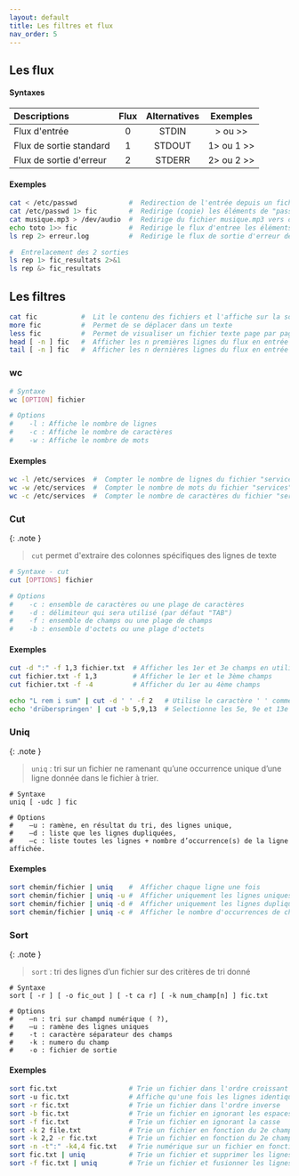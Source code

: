 ```yaml
---
layout: default
title: Les filtres et flux
nav_order: 5
---
```


## Les flux

#### Syntaxes

| Descriptions            | Flux | Alternatives |   Exemples   |
| :---------------------- | :--: | :----------: | :----------: |
| Flux d'entrée           |  0   |    STDIN     |  > ou \>\>   |
| Flux de sortie standard |  1   |    STDOUT    | 1> ou 1 \>\> |
| Flux de sortie d'erreur |  2   |    STDERR    | 2> ou 2 \>\> |

#### Exemples

```bash
cat < /etc/passwd             #  Redirection de l'entrée depuis un fichier
cat /etc/passwd 1> fic        #  Redirige (copie) les éléments de "passwd" dans "fic"
cat musique.mp3 > /dev/audio  #  Redirige du fichier musique.mp3 vers des appareils
echo toto 1>> fic             #  Redirige le flux d'entree les éléments de "toto" dans "fic"
ls rep 2> erreur.log          #  Redirige le flux de sortie d'erreur de "rep" dans "erreur.log"

#  Entrelacement des 2 sorties
ls rep 1> fic_resultats 2>&1
ls rep &> fic_resultats
```

## Les filtres

```bash
cat fic           #  Lit le contenu des fichiers et l'affiche sur la sortie standard
more fic          #  Permet de se déplacer dans un texte
less fic          #  Permet de visualiser un fichier texte page par page
head [ -n ] fic   #  Afficher les n premières lignes du flux en entrée
tail [ -n ] fic   #  Afficher les n dernières lignes du flux en entrée
```

### wc

```bash
# Syntaxe
wc [OPTION] fichier

# Options
#    -l : Affiche le nombre de lignes
#    -c : Affiche le nombre de caractères
#    -w : Affiche le nombre de mots
```

#### Exemples

```bash
wc -l /etc/services  #  Compter le nombre de lignes du fichier "services"
wc -w /etc/services  #  Compter le nombre de mots du fichier "services"
wc -c /etc/services  #  Compter le nombre de caractères du fichier "services"
```

### Cut

{: .note }

> `cut` permet d'extraire des colonnes spécifiques des lignes de texte

```bash
# Syntaxe - cut
cut [OPTIONS] fichier

# Options
#    -c : ensemble de caractères ou une plage de caractères
#    -d : délimiteur qui sera utilisé (par défaut "TAB")
#    -f : ensemble de champs ou une plage de champs
#    -b : ensemble d'octets ou une plage d'octets
```

#### Exemples

```bash
cut -d ":" -f 1,3 fichier.txt  # Afficher les 1er et 3e champs en utilisant ":" comme délimiteur
cut fichier.txt -f 1,3         # Afficher le 1er et le 3ème champs
cut fichier.txt -f -4          # Afficher du 1er au 4ème champs

echo "L rem i sum" | cut -d ' ' -f 2   # Utilise le caractère ' ' comme délimiteur et affiche le 2e champs
echo 'drüberspringen' | cut -b 5,9,13  # Selectionne les 5e, 9e et 13e octets
```

### Uniq

{: .note }

> `uniq` : tri sur un fichier ne ramenant qu’une occurrence unique d’une ligne donnée dans le fichier à trier.

```shell
# Syntaxe
uniq [ -udc ] fic

# Options
#    –u : ramène, en résultat du tri, des lignes unique,
#    –d : liste que les lignes dupliquées,
#    –c : liste toutes les lignes + nombre d’occurrence(s) de la ligne affichée.
```

#### Exemples

```bash
sort chemin/fichier | uniq    #  Afficher chaque ligne une fois
sort chemin/fichier | uniq -u #  Afficher uniquement les lignes uniques
sort chemin/fichier | uniq -d #  Afficher uniquement les lignes dupliquées
sort chemin/fichier | uniq -c #  Afficher le nombre d'occurrences de chaque ligne
```

### Sort

{: .note }

> `sort` : tri des lignes d’un fichier sur des critères de tri donné

```shell
# Syntaxe
sort [ -r ] [ -o fic_out ] [ -t ca r] [ -k num_champ[n] ] fic.txt

# Options
#    –n : tri sur champd numérique ( ?),
#    –u : ramène des lignes uniques
#    -t : caractère séparateur des champs
#    -k : numero du champ
#    -o : fichier de sortie
```

#### Exemples

```bash
sort fic.txt                  # Trie un fichier dans l'ordre croissant
sort ­-u fic.txt               # Affiche qu'une fois les lignes identiques
sort -r fic.txt               # Trie un fichier dans l'ordre inverse
sort -b fic.txt               # Trie un fichier en ignorant les espaces blancs de début et de fin
sort -f fic.txt               # Trie un fichier en ignorant la casse
sort -k 2 file.txt            # Trie un fichier en fonction du 2e champ (délimité par un espace)
sort -k 2,2 -r fic.txt        # Trie un fichier en fonction du 2e champ dans l'ordre inverse
sort -n -t":" -k4,4 fic.txt   # Trie numérique sur un fichier en fonction du 4eme champ, délimité par ":"
sort fic.txt | uniq           # Trie un fichier et supprimer les lignes en double
sort -f fic.txt | uniq        # Trie un fichier et fusionner les lignes qui ne diffèrent que par la casse
```
